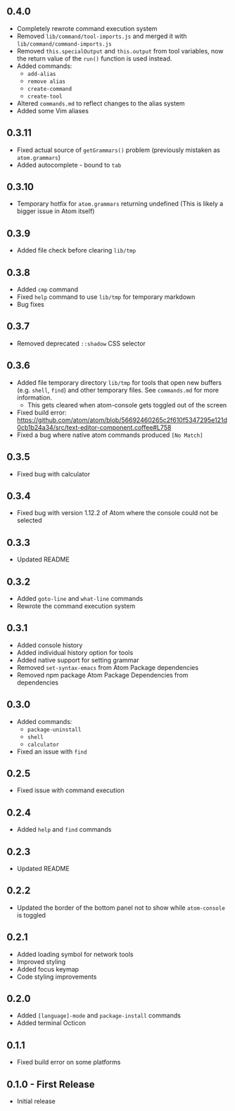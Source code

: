 ## 0.4.0
* Completely rewrote command execution system
* Removed `lib/command/tool-imports.js` and merged it with `lib/command/command-imports.js`
* Removed `this.specialOutput` and `this.output` from tool variables, now the return value of the `run()` function is used instead.
* Added commands:
  * `add-alias`
  * `remove alias`
  * `create-command`
  * `create-tool`
* Altered `commands.md` to reflect changes to the alias system
* Added some Vim aliases

## 0.3.11
* Fixed actual source of `getGrammars()` problem (previously mistaken as `atom.grammars`)
* Added autocomplete - bound to `tab`

## 0.3.10
* Temporary hotfix for `atom.grammars` returning undefined (This is likely a bigger issue in Atom itself)

## 0.3.9
* Added file check before clearing `lib/tmp`

## 0.3.8
* Added `cmp` command
* Fixed `help` command to use `lib/tmp` for temporary markdown
* Bug fixes

## 0.3.7
* Removed deprecated `::shadow` CSS selector

## 0.3.6
* Added file temporary directory `lib/tmp` for tools that open new buffers (e.g. `shell`, `find`) and other temporary files. See `commands.md` for more information.
  * This gets cleared when atom-console gets toggled out of the screen
* Fixed build error: https://github.com/atom/atom/blob/56692460265c2f610f5347295e121d0cb1b24a34/src/text-editor-component.coffee#L758
* Fixed a bug where native atom commands produced `[No Match]`

## 0.3.5
* Fixed bug with calculator

## 0.3.4
* Fixed bug with version 1.12.2 of Atom where the console could not be selected

## 0.3.3
* Updated README

## 0.3.2
* Added `goto-line` and `what-line` commands
* Rewrote the command execution system

## 0.3.1
* Added console history
* Added individual history option for tools
* Added native support for setting grammar
* Removed `set-syntax-emacs` from Atom Package dependencies
* Removed npm package Atom Package Dependencies from dependencies

## 0.3.0
* Added commands:
  * `package-uninstall`
  * `shell`
  * `calculator`
* Fixed an issue with `find`

## 0.2.5
* Fixed issue with command execution

## 0.2.4
* Added `help` and `find` commands

## 0.2.3
* Updated README

## 0.2.2
* Updated the border of the bottom panel not to show while `atom-console` is toggled

## 0.2.1
* Added loading symbol for network tools
* Improved styling
* Added focus keymap
* Code styling improvements

## 0.2.0
* Added `[language]-mode` and `package-install` commands
* Added terminal Octicon

## 0.1.1
* Fixed build error on some platforms

## 0.1.0 - First Release
* Initial release
